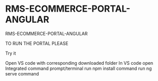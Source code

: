 # RMS-ECOMMERCE-PORTAL-ANGULAR
 RMS-ECOMMERCE-PORTAL-ANGULAR

TO RUN THE PORTAL PLEASE 

Try it

Open VS code with corresponding downloaded folder
In VS code open Integrated command prompt/terminal
run npm install command
run ng serve command